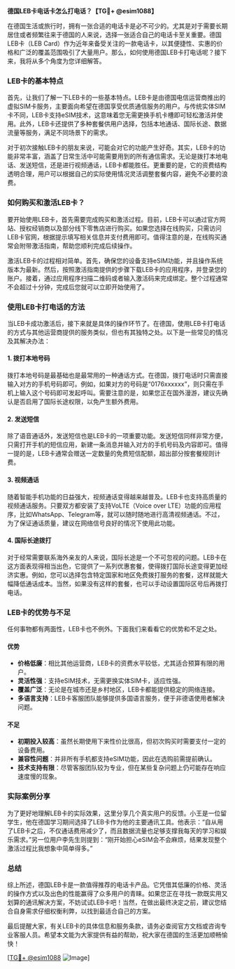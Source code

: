 **德国LEB卡电话卡怎么打电话？【TG💪+ @esim1088】**

在德国生活或旅行时，拥有一张合适的电话卡是必不可少的。尤其是对于需要长期居住或者频繁往来于德国的人来说，选择一张适合自己的电话卡至关重要。德国LEB卡（LEB Card）作为近年来备受关注的一款电话卡，以其便捷性、实惠的价格和广泛的覆盖范围吸引了大量用户。那么，如何使用德国LEB卡打电话呢？接下来，我将从多个角度为您详细解答。

### LEB卡的基本特点

首先，让我们了解一下LEB卡的一些基本特点。LEB卡是由德国电信运营商推出的虚拟SIM卡服务，主要面向希望在德国享受优质通信服务的用户。与传统实体SIM卡不同，LEB卡支持eSIM技术，这意味着您无需更换手机卡槽即可轻松激活并使用。此外，LEB卡还提供了多种套餐供用户选择，包括本地通话、国际长途、数据流量等服务，满足不同场景下的需求。

对于初次接触LEB卡的朋友来说，可能会对它的功能产生好奇。其实，LEB卡的功能非常丰富，涵盖了日常生活中可能需要用到的所有通信需求。无论是拨打本地电话、发送短信，还是进行视频通话，LEB卡都能胜任。更重要的是，它的资费结构透明合理，用户可以根据自己的实际使用情况灵活调整套餐内容，避免不必要的浪费。

### 如何购买和激活LEB卡？

要开始使用LEB卡，首先需要完成购买和激活过程。目前，LEB卡可以通过官方网站、授权经销商以及部分线下零售店进行购买。如果您选择在线购买，只需访问LEB卡官网，根据提示填写相关信息并支付费用即可。值得注意的是，在线购买通常会附带激活指南，帮助您顺利完成后续操作。

激活LEB卡的过程相对简单。首先，确保您的设备支持eSIM功能，并且操作系统版本为最新。然后，按照激活指南提供的步骤下载LEB卡的应用程序，并登录您的账户。接着，通过应用程序扫描二维码或者输入激活码来完成绑定。整个过程通常不会超过十分钟，完成后您就可以立即开始使用了。

### 使用LEB卡打电话的方法

当LEB卡成功激活后，接下来就是具体的操作环节了。在德国，使用LEB卡打电话的方式与其他运营商提供的服务类似，但也有其独特之处。以下是一些常见的情况及其解决办法：

#### 1. 拨打本地号码

拨打本地号码是最基础也是最常用的一种通话方式。在德国，拨打电话时只需直接输入对方的手机号码即可。例如，如果对方的号码是“0176xxxxxx”，则只需在手机上输入这个号码即可发起呼叫。需要注意的是，如果您正在国外漫游，建议先确认是否启用了国际长途权限，以免产生额外费用。

#### 2. 发送短信

除了语音通话外，发送短信也是LEB卡的一项重要功能。发送短信同样非常方便，只需打开手机的短信应用，新建一条消息并输入对方的手机号码及内容即可。值得一提的是，LEB卡通常会赠送一定数量的免费短信配额，超出部分按套餐规则计费。

#### 3. 视频通话

随着智能手机功能的日益强大，视频通话变得越来越普及。LEB卡也支持高质量的视频通话服务。只要双方都安装了支持VoLTE（Voice over LTE）功能的应用程序，比如WhatsApp、Telegram等，就可以随时随地进行高清视频通话。不过，为了保证通话质量，建议在网络信号良好的情况下使用此功能。

#### 4. 国际长途拨打

对于经常需要联系海外亲友的人来说，国际长途是一个不可忽视的问题。LEB卡在这方面表现得相当出色，它提供了一系列优惠套餐，使得拨打国际长途变得更加经济实惠。例如，您可以选择包含特定国家和地区免费拨打服务的套餐，这样就能大幅降低通话成本。当然，如果没有这样的套餐，也可以手动设置国际区号后再拨打电话。

### LEB卡的优势与不足

任何事物都有两面性，LEB卡也不例外。下面我们来看看它的优势和不足之处。

#### 优势

- **价格低廉**：相比其他运营商，LEB卡的资费水平较低，尤其适合预算有限的用户。
- **灵活性强**：支持eSIM技术，无需更换实体SIM卡，适应性强。
- **覆盖广泛**：无论是在城市还是乡村地区，LEB卡都能提供稳定的网络连接。
- **多语言支持**：LEB卡客服团队能够提供多国语言服务，便于非德语使用者解决问题。

#### 不足

- **初期投入较高**：虽然长期使用下来性价比很高，但初次购买时需要支付一定的设备费用。
- **兼容性问题**：并非所有手机都支持eSIM功能，因此在选购前需提前确认。
- **技术支持有限**：尽管客服团队较为专业，但在某些复杂问题上仍可能存在响应速度慢的现象。

### 实际案例分享

为了更好地理解LEB卡的实际效果，这里分享几个真实用户的反馈。小王是一位留学生，他在德国学习期间选择了LEB卡作为他的主要通讯工具。他表示：“自从用了LEB卡之后，不仅通话费用减少了，而且数据流量也足够支撑我每天的学习和娱乐需求。”另一位用户李先生则提到：“刚开始担心eSIM会不会麻烦，结果发现整个激活过程比我想象中简单得多。”

### 总结

综上所述，德国LEB卡是一款值得推荐的电话卡产品。它凭借其低廉的价格、灵活的操作方式以及出色的性能赢得了众多用户的青睐。如果您正在寻找一款既实用又划算的通讯解决方案，不妨试试LEB卡吧！当然，在做出最终决定之前，建议您结合自身需求仔细权衡利弊，以找到最适合自己的方案。

最后提醒大家，有关LEB卡的具体信息和服务条款，请务必查阅官方文档或咨询专业客服人员。希望本文能为大家提供有益的帮助，祝大家在德国的生活更加顺畅愉快！

[[TG💪+ @esim1088](https://t.me/s/esim1088) ![Image](https://i.postimg.cc/4NQfJmqS/Snipaste-2025-05-13-00-14-12.png)]